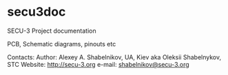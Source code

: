 # secu3doc
SECU-3 Project documentation

PCB, Schematic diagrams, pinouts etc

Contacts:
Author: Alexey A. Shabelnikov, UA, Kiev
        aka Oleksii Shabelnykov, STC
Website: http://secu-3.org
e-mail: shabelnikov@secu-3.org
